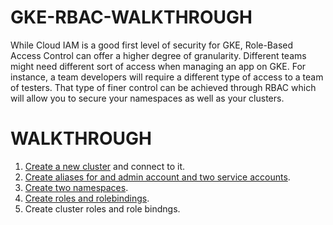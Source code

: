 # GKE-RBAC-WALKTHROUGH

While Cloud IAM is a good first level of security for GKE, Role-Based Access Control can offer a higher degree of granularity. Different teams might need different sort of access when managing an app on GKE. For instance, a team developers will require a different type of access to a team of testers. That type of finer control can be achieved through RBAC which will allow you to secure your namespaces as well as your clusters.

# WALKTHROUGH

1. [Create a new cluster](https://cloud.google.com/kubernetes-engine/docs/how-to/creating-a-cluster) and connect to it.
2. [Create aliases for and admin account and two service accounts](https://github.com/DanyLan/GKE-RBAC-WALKTHROUGH/blob/master/create-service-account.md).
3. [Create two namespaces](https://github.com/DanyLan/GKE-RBAC-WALKTHROUGH/blob/master/namespaces.md).
4. [Create roles and rolebindings](https://github.com/DanyLan/GKE-RBAC-WALKTHROUGH/blob/master/create-roles.md).
5. Create cluster roles and role bindngs.
